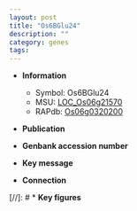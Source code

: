 ```yaml
---
layout: post
title: "Os6BGlu24"
description: ""
category: genes
tags: 
---
```


* **Information**  
    + Symbol: Os6BGlu24  
    + MSU: [LOC_Os06g21570](http://rice.uga.edu/cgi-bin/ORF_infopage.cgi?orf=LOC_Os06g21570)  
    + RAPdb: [Os06g0320200](http://rapdb.dna.affrc.go.jp/viewer/gbrowse_details/irgsp1?name=Os06g0320200)  

* **Publication**  

* **Genbank accession number**  

* **Key message**  

* **Connection**  

[//]: # * **Key figures**  


